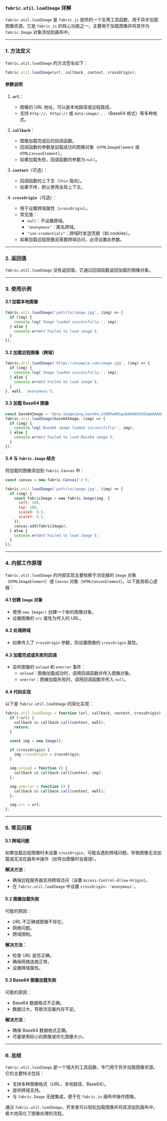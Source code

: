 ### **`fabric.util.loadImage` 详解**

`fabric.util.loadImage` 是 `fabric.js` 提供的一个实用工具函数，用于异步加载图像资源。它是 `fabric.js` 的核心功能之一，主要用于加载图像并将其作为 `fabric.Image` 对象添加到画布中。

---

### **1. 方法定义**

`fabric.util.loadImage` 的方法签名如下：

```javascript
fabric.util.loadImage(url, callback, context, crossOrigin);
```

#### **参数说明**
1. **`url`**：
   - 图像的 URL 地址，可以是本地路径或远程路径。
   - 支持 `http://`、`https://` 或 `data:image/...`（Base64 格式）等多种格式。

2. **`callback`**：
   - 图像加载完成后的回调函数。
   - 回调函数的参数是加载成功的图像对象（`HTMLImageElement` 或 `HTMLCanvasElement`）。
   - 如果加载失败，回调函数的参数为 `null`。

3. **`context`**（可选）：
   - 回调函数的上下文（`this` 指向）。
   - 如果不传，默认使用全局上下文。

4. **`crossOrigin`**（可选）：
   - 用于设置跨域属性（`crossOrigin`）。
   - 常见值：
     - `null`：不设置跨域。
     - `"anonymous"`：匿名跨域。
     - `"use-credentials"`：跨域时发送凭据（如 cookies）。
   - 如果加载远程图像且需要跨域访问，必须设置此参数。

---

### **2. 返回值**
`fabric.util.loadImage` 没有返回值，它通过回调函数返回加载的图像对象。

---

### **3. 使用示例**

#### **3.1 加载本地图像**
```javascript
fabric.util.loadImage('path/to/image.jpg', (img) => {
  if (img) {
    console.log('Image loaded successfully:', img);
  } else {
    console.error('Failed to load image');
  }
});
```

#### **3.2 加载远程图像（跨域）**
```javascript
fabric.util.loadImage('https://example.com/image.jpg', (img) => {
  if (img) {
    console.log('Image loaded successfully:', img);
  } else {
    console.error('Failed to load image');
  }
}, null, 'anonymous');
```

#### **3.3 加载 Base64 图像**
```javascript
const base64Image = 'data:image/png;base64,iVBORw0KGgoAAAANSUhEUgAAAAUA...';
fabric.util.loadImage(base64Image, (img) => {
  if (img) {
    console.log('Base64 image loaded successfully:', img);
  } else {
    console.error('Failed to load Base64 image');
  }
});
```

#### **3.4 与 `fabric.Image` 结合**
将加载的图像添加到 `fabric.Canvas` 中：

```javascript
const canvas = new fabric.Canvas('c');

fabric.util.loadImage('path/to/image.jpg', (img) => {
  if (img) {
    const fabricImage = new fabric.Image(img, {
      left: 100,
      top: 100,
      scaleX: 0.5,
      scaleY: 0.5,
    });
    canvas.add(fabricImage);
  } else {
    console.error('Failed to load image');
  }
});
```

---

### **4. 内部工作原理**

`fabric.util.loadImage` 的内部实现主要依赖于浏览器的 `Image` 对象（`HTMLImageElement`）或 `Canvas` 对象（`HTMLCanvasElement`）。以下是其核心逻辑：

#### **4.1 创建 `Image` 对象**
- 使用 `new Image()` 创建一个新的图像对象。
- 设置图像的 `src` 属性为传入的 URL。

#### **4.2 处理跨域**
- 如果传入了 `crossOrigin` 参数，则设置图像的 `crossOrigin` 属性。

#### **4.3 加载完成或失败的回调**
- 监听图像的 `onload` 和 `onerror` 事件：
  - `onload`：图像加载成功时，调用回调函数并传入图像对象。
  - `onerror`：图像加载失败时，调用回调函数并传入 `null`。

#### **4.4 代码实现**
以下是 `fabric.util.loadImage` 的简化实现：

```javascript
fabric.util.loadImage = function (url, callback, context, crossOrigin) {
  if (!url) {
    callback && callback.call(context, null);
    return;
  }

  const img = new Image();

  if (crossOrigin) {
    img.crossOrigin = crossOrigin;
  }

  img.onload = function () {
    callback && callback.call(context, img);
  };

  img.onerror = function () {
    callback && callback.call(context, null);
  };

  img.src = url;
};
```

---

### **5. 常见问题**

#### **5.1 跨域问题**
如果加载远程图像时未设置 `crossOrigin`，可能会遇到跨域问题，导致图像无法加载或无法在画布中操作（如导出图像时会报错）。

**解决方法**：
- 确保远程服务器支持跨域访问（设置 `Access-Control-Allow-Origin`）。
- 在 `fabric.util.loadImage` 中设置 `crossOrigin: 'anonymous'`。

#### **5.2 图像加载失败**
可能的原因：
- URL 不正确或图像不存在。
- 网络问题。
- 跨域限制。

**解决方法**：
- 检查 URL 是否正确。
- 确保网络连接正常。
- 设置跨域属性。

#### **5.3 Base64 图像加载失败**
可能的原因：
- Base64 数据格式不正确。
- 数据过大，导致浏览器内存不足。

**解决方法**：
- 确保 Base64 数据格式正确。
- 尽量使用较小的图像或优化图像大小。

---

### **6. 总结**

`fabric.util.loadImage` 是一个强大的工具函数，专门用于异步加载图像资源。它的主要特点包括：
- 支持多种图像格式（URL、本地路径、Base64）。
- 提供跨域支持。
- 与 `fabric.Image` 无缝集成，便于在 `fabric.js` 画布中操作图像。

通过 `fabric.util.loadImage`，开发者可以轻松加载图像并将其添加到画布中，极大地简化了图像处理的流程。
